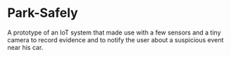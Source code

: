 # Park-Safely
A prototype of an IoT system that made use with a few sensors and a tiny camera to record evidence and to notify the user about a suspicious event near his car.
